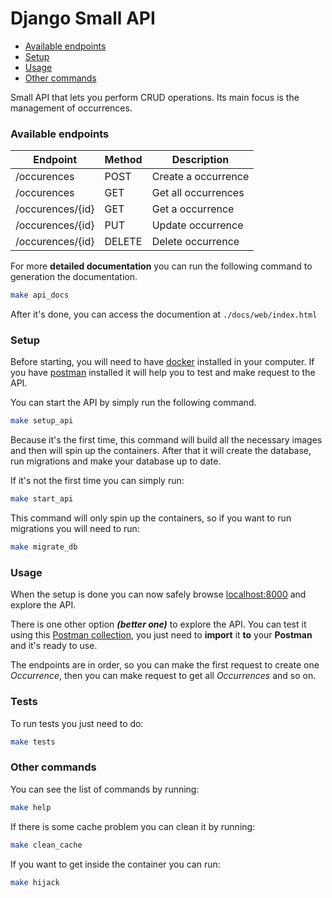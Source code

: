 # Django Small API

- [Available endpoints](#available-endpoints)
- [Setup](#setup)
- [Usage](#usage)
- [Other commands](#other-commands)

Small API that lets you perform CRUD operations. Its main focus is the management of occurrences.

### Available endpoints

| Endpoint         | Method | Description         |
| ---------        | ------ | -----------         |
| /occurences      | POST   | Create a occurrence |
| /occurences      | GET    | Get all occurrences |
| /occurences/{id} | GET    | Get a occurrence    |
| /occurences/{id} | PUT    | Update occurrence   |
| /occurences/{id} | DELETE | Delete occurrence   |

For more **detailed documentation** you can run the following command to generation the documentation.

```bash
make api_docs
```
After it's done, you can access the documention at `./docs/web/index.html`

### Setup
Before starting, you will need to have [docker](https://store.docker.com/search?type=edition&offering=community) installed in your computer. If you have [postman](https://www.getpostman.com/apps) installed it will help you to test and make request to the API.

You can start the API by simply run the following command.

```bash
make setup_api
```

Because it's the first time, this command will build all the necessary images and then will spin up the containers. After that it will create the database, run migrations and make your database up to date.

If it's not the first time you can simply run:

```bash
make start_api
```

This command will only spin up the containers, so if you want to run migrations you will need to run:

```bash
make migrate_db
```

### Usage

When the setup is done you can now safely browse [localhost:8000](127.0.0.1:8000) and explore the API.

There is one other option ***(better one)*** to explore the API. You can test it using this [Postman collection](https://www.getpostman.com/collections/4009e8b293720945c663), you just need to **import** it **to** your **Postman** and it's ready to use.



The endpoints are in order, so you can make the first request to create one *Occurrence*, then you can make request to get all *Occurrences* and so on.

### Tests

To run tests you just need to do:

```bash
make tests
```

### Other commands

You can see the list of commands by running:

```bash
make help
```

If there is some cache problem you can clean it by running:

```bash
make clean_cache
```

If you want to get inside the container you can run:

```bash
make hijack
```
